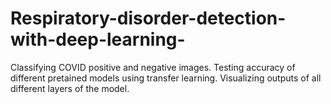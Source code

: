 # Respiratory-disorder-detection-with-deep-learning-
Classifying COVID positive and negative images.
Testing accuracy of different pretained models using transfer learning.
Visualizing outputs of all different layers of the model.
